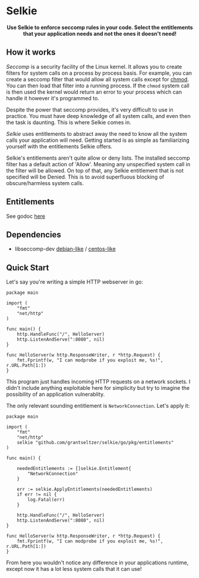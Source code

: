 # Selkie

<p align="center">
    <b>Use Selkie to enforce seccomp rules in your code. Select the entitlements that your application needs and not the ones it doesn't need!</b>
</p>

## How it works

<i>Seccomp</i> is a security facility of the Linux kernel. It allows you to create filters for system calls on a process by process basis. For example, you can create a seccomp filter that would allow all system calls except for [chmod](http://man7.org/linux/man-pages/man2/fchmod.2.html). You can then load that filter into a running process. If the `chmod` system call is then used the kernel would return an error to your process which can handle it however it's programmed to.

Despite the power that seccomp provides, it's very difficult to use in practice. You must have deep knowledge of all system calls, and even then the task is daunting. This is where Selkie comes in.

<i>Selkie</i> uses entitlements to abstract away the need to know all the system calls your application will need. Getting started is as simple as familiarizing yourself with the entitlements Selkie offers.

Selkie's entitlements aren't quite allow or deny lists. The installed seccomp filter has a default action of 'Allow'. Meaning any unspecified system call in the filter will be allowed. On top of that, any Selkie entitlement that is not specified will be Denied. This is to avoid superfluous blocking of obscure/harmless system calls.

## Entitlements

See godoc [here](https://godoc.org/github.com/grantseltzer/selkie/go/pkg/entitlements)

## Dependencies

- libseccomp-dev [debian-like](https://launchpad.net/ubuntu/+source/libseccomp) / [centos-like](https://rpmfind.net/linux/rpm2html/search.php?query=libseccomp-devel)

## Quick Start

Let's say you're writing a simple HTTP webserver in go:

```
package main

import (
    "fmt"
    "net/http"
)

func main() {
    http.HandleFunc("/", HelloServer)
    http.ListenAndServe(":8080", nil)
}

func HelloServer(w http.ResponseWriter, r *http.Request) {
    fmt.Fprintf(w, "I can modprobe if you exploit me, %s!", r.URL.Path[1:])
}
```

This program just handles incoming HTTP requests on a network sockets. I didn't include anything exploitable here for simplicity but try to imagine the possibility of an application vulnerablity. 

The only relevant sounding entitlement is `NetworkConnection`. Let's apply it:


```
package main

import (
    "fmt"
    "net/http"
    selkie "github.com/grantseltzer/selkie/go/pkg/entitlements"
)

func main() {

    neededEntitlements := []selkie.Entitlement{
        "NetworkConnection"
    }

    err := selkie.ApplyEntitlements(neededEntitlements)
    if err != nil {
        log.Fatal(err)
    }

    http.HandleFunc("/", HelloServer)
    http.ListenAndServe(":8080", nil)
}

func HelloServer(w http.ResponseWriter, r *http.Request) {
    fmt.Fprintf(w, "I can modprobe if you exploit me, %s!", r.URL.Path[1:])
}
```

From here you wouldn't notice any difference in your applications runtime, except now it has a lot less system calls that it can use!